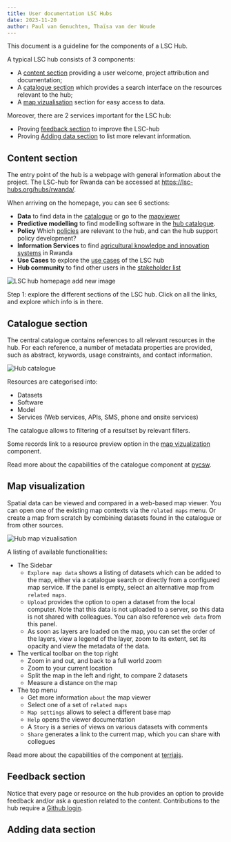 ```yaml
---
title: User documentation LSC Hubs
date: 2023-11-20
author: Paul van Genuchten, Thaïsa van der Woude
---
```


This document is a guideline for the components of a LSC Hub.

A typical LSC hub consists of 3 components:

- A [content section](#content-section) providing a user welcome, project attribution and documentation; 
- A [catalogue section](#catalogue-section) which provides a search interface on the resources relevant to the hub;
- A [map vizualisation](#map-vizualization) section for easy access to data.

Moreover, there are 2 services important for the LSC hub:
- Proving [feedback section](#feedback-section) to improve the LSC-hub
- Proving [Adding data section](#addingdata-section) to list more relevant information.


## Content section

The entry point of the hub is a webpage with general information about the project.
The LSC-hub for Rwanda can be accessed at https://lsc-hubs.org/hubs/rwanda/.

When arriving on the homepage, you can see 6 sections:
- **Data** to find data in the [catalogue](https://rwanda.lsc-hubs.org/) or go to the [mapviewer](https://maps.lsc-hubs.org/#lsc-rwanda)
- **Predictive modelling** to find modelling software in the [hub catalogue](https://rwanda.lsc-hubs.org/collections/metadata:main/items?type=model).
- **Policy** Which [policies](https://lsc-hubs.org/hubs/rwanda/policy/) are relevant to the hub, and can the hub support policy development?
- **Information Services** to find [agricultural knowledge and innovation systems](https://lsc-hubs.org/hubs/rwanda/akis/) in Rwanda
- **Use Cases** to explore the [use cases](https://lsc-hubs.org/hubs/rwanda/usecases/) of the LSC hub
- **Hub community** to find other users in the [stakeholder list](https://lsc-hubs.org/hubs/rwanda/stakeholders/)

![LSC hub homepage](./img/home.png)  add new image

Step 1: explore the different sections of the LSC hub. Click on all the links, and explore which info is in there.



## Catalogue section

The central catalogue contains references to all relevant resources in the hub. For each reference, a number of metadata properties are provided, such as abstract, keywords, usage constraints, and contact information.

![Hub catalogue](./img/catalogue.png)

Resources are categorised into:

- Datasets
- Software 
- Model
- Services (Web services, APIs, SMS, phone and onsite services)

The catalogue allows to filtering of a resultset by relevant filters. 

Some records link to a resource preview option in the [map vizualization](#map-vizualization) component.

Read more about the capabilities of the catalogue component at [pycsw](https://docs.pycsw.org/en/latest/).

## Map visualization

Spatial data can be viewed and compared in a web-based map viewer. You can open one of the existing map contexts via the `related maps` menu. Or create a map from scratch by combining datasets found in the catalogue or from other sources.

![Hub map vizualisation](./img/map.png)

A listing of available functionalities:

- The Sidebar
    - `Explore map data` shows a listing of datasets which can be added to the map, either via a catalogue search or directly from a configured map service. If the panel is empty, select an alternative map from `related maps`.
    - `Upload` provides the option to open a dataset from the local computer. Note that this data is not uploaded to a server, so this data is not shared with colleagues. You can also reference `web data` from this panel.
    - As soon as layers are loaded on the map, you can set the order of the layers, view a legend of the layer, zoom to its extent, set its opacity and view the metadata of the data. 
- The vertical toolbar on the top right
    - Zoom in and out, and back to a full world zoom
    - Zoom to your current location
    - Split the map in the left and right, to compare 2 datasets
    - Measure a distance on the map
- The top menu
    - Get more information `about` the map viewer
    - Select one of a set of `related maps`
    - `Map settings` allows to select a different base map
    - `Help` opens the viewer documentation
    - A `Story` is a series of views on various datasets with comments
    - `Share` generates a link to the current map, which you can share with collegues  

Read more about the capabilities of the component at [terriajs](https://docs.terria.io/guide/).

## Feedback section

Notice that every page or resource on the hub provides an option to provide feedback and/or ask a question related to the content. Contributions to the hub require a [Github login](https://github.com/signup?ref_cta=Sign+up).


## Adding data section
